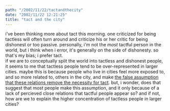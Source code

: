 ```yaml
---
path: "/2002/11/22/tactandthecity" 
date: "2002/11/22 12:21:25" 
title: "tact and the city" 
---
```

i've been thinking more about tact this morning. one criticized for being tactless will often turn around and criticize his or her critic for being dishonest or too passive. personally, i'm not the *most* tactful person in the world, but i think when i error, it's generally on the side of dishonesty. so that's my bias; i prefer tact.<br>if we are to conceptually split the world into tactless and dishonest people, it seems to me that tactless people tend to be over-represented in larger cities. maybe this is because people who live in cities feel more exposed to, and so more related to, others in the city, and make <a href="http://weblog.randomchaos.com/index.php?date=2002-11-22&amp;title=holmes+on+tact">the false assumption that these relations remove the necessity for tact</a>. but, i wonder, does that suggest that most people make this assumption, and it only because of a lack of percieved close relations that tactful people appear so? and if not, how are we to explain the higher concentration of tactless people in larger cities?